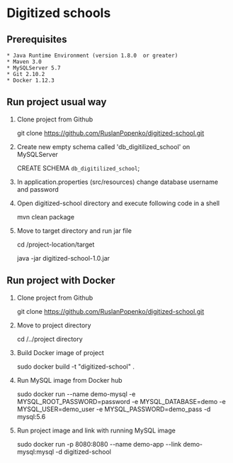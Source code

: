 Digitized schools
=================

Prerequisites
-------------

    * Java Runtime Environment (version 1.8.0  or greater)
    * Maven 3.0
    * MySQLServer 5.7
    * Git 2.10.2
    * Docker 1.12.3

Run project usual way
---------------------

1. Clone project from Github

    git clone https://github.com/RuslanPopenko/digitized-school.git

2. Create new empty schema called 'db_digitilized_school' on MySQLServer

    CREATE SCHEMA `db_digitilized_school`;

3. In application.properties (src/resources) change database username and password

4. Open digitized-school directory and execute following code in a shell

    mvn clean package

5. Move to target directory and run jar file

    cd /project-location/target

    java -jar digitized-school-1.0.jar

Run project with Docker
-----------------------

1. Clone project from Github

    git clone https://github.com/RuslanPopenko/digitized-school.git

2. Move to project directory

    cd /../project directory

3. Build Docker image of project

    sudo docker build -t "digitized-school" .

4. Run MySQL image from Docker hub

    sudo docker run --name demo-mysql -e MYSQL_ROOT_PASSWORD=password -e MYSQL_DATABASE=demo -e MYSQL_USER=demo_user -e MYSQL_PASSWORD=demo_pass -d mysql:5.6

5. Run project image and link with running MySQL image

    sudo docker run -p 8080:8080 --name demo-app --link demo-mysql:mysql -d digitized-school



